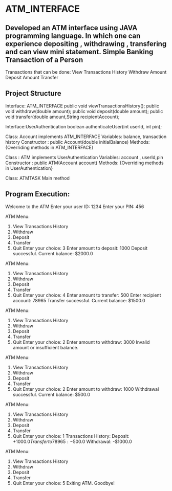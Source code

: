 # ATM_INTERFACE
Developed an ATM interface using JAVA programming language. In which one can experience depositing , withdrawing , transfering and can view mini statement.
Simple Banking Transaction of a Person
----------------------------------------

Transactions that can be done:
View Transactions History
Withdraw Amount
Deposit Amount
Transfer



Project Structure
------------------

Interface: ATM_INTERFACE
public void viewTransactionsHistory();
public void withdraw(double amount);
public void deposit(double amount);
public void transfer(double amount,String recipientAccount);

Interface:UserAuthentication
boolean authenticateUser(int userId, int pin);

Class: Account implements ATM_INTERFACE
Variables: balance, transaction history
Constructor : public Account(double initialBalance) 
Methods:
{Overriding methods in  ATM_INTERFACE}

Class : ATM implements UserAuthentication 
Variables: account , userId,pin
Constructor : public ATM(Account account)
Methods:
{Overriding methods in  UserAuthentication}

Class: ATMTASK
Main method

Program Execution:
--------------------

Welcome to the ATM
Enter your user ID: 1234
Enter your PIN: 456

ATM Menu:
1. View Transactions History
2. Withdraw
3. Deposit
4. Transfer
5. Quit
Enter your choice: 3
Enter amount to deposit: 1000
Deposit successful. Current balance: $2000.0

ATM Menu:
1. View Transactions History
2. Withdraw
3. Deposit
4. Transfer
5. Quit
Enter your choice: 4
Enter amount to transfer: 500
Enter recipient account: 78965
Transfer successful. Current balance: $1500.0

ATM Menu:
1. View Transactions History
2. Withdraw
3. Deposit
4. Transfer
5. Quit
Enter your choice: 2
Enter amount to withdraw: 3000
Invalid amount or insufficient balance.

ATM Menu:
1. View Transactions History
2. Withdraw
3. Deposit
4. Transfer
5. Quit
Enter your choice: 2
Enter amount to withdraw: 1000
Withdrawal successful. Current balance: $500.0

ATM Menu:
1. View Transactions History
2. Withdraw
3. Deposit
4. Transfer
5. Quit
Enter your choice: 1
Transactions History:
Deposit: +$1000.0
Transfer to 78965: -$500.0
Withdrawal: -$1000.0

ATM Menu:
1. View Transactions History
2. Withdraw
3. Deposit
4. Transfer
5. Quit
Enter your choice: 5
Exiting ATM. Goodbye!
